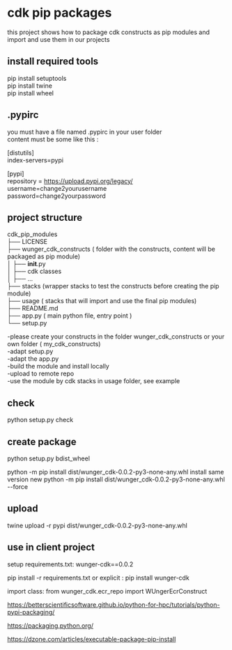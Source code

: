 
# cdk pip packages
  
this project shows how to package cdk constructs as pip modules and import and use them in our projects  
  
## install required tools  
pip install setuptools  
pip install twine  
pip install wheel  
  
## .pypirc
you must have a file named .pypirc in your user folder   
content must be some like this :   

[distutils]   
index-servers=pypi  
  
[pypi]   
repository = https://upload.pypi.org/legacy/   
username=change2yourusername  
password=change2yourpassword  
    
  
## project structure  
cdk_pip_modules  
├── LICENSE    
├── wunger_cdk_constructs ( folder with the constructs, content will be packaged as pip module)   
│   ├── __init__.py    
│   ├── cdk classes    
│   ├── ...  
├── stacks (wrapper stacks to test the constructs before creating the pip module)   
├── usage ( stacks that will import and use the final pip modules)  
├── README.md    
├── app.py ( main python file, entry point )    
└── setup.py    

-please create your constructs in the folder wunger_cdk_constructs or your own folder ( my_cdk_constructs)  
-adapt setup.py   
-adapt the app.py   
-build the module and install locally  
-upload to remote repo  
-use the module by cdk stacks in usage folder, see example  
  

## check
python setup.py check
## create package
python setup.py bdist_wheel


python -m pip install dist/wunger_cdk-0.0.2-py3-none-any.whl
install same version new
python -m pip install dist/wunger_cdk-0.0.2-py3-none-any.whl --force


## upload

twine upload -r pypi dist/wunger_cdk-0.0.2-py3-none-any.whl

## use in client project
setup requirements.txt: 
wunger-cdk==0.0.2

pip install -r requirements.txt 
or explicit :
pip install wunger-cdk

import class:
from wunger_cdk.ecr_repo import WUngerEcrConstruct



https://betterscientificsoftware.github.io/python-for-hpc/tutorials/python-pypi-packaging/

https://packaging.python.org/

https://dzone.com/articles/executable-package-pip-install






